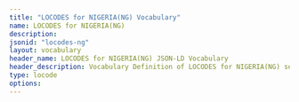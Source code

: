 ```yaml
---
title: "LOCODES for NIGERIA(NG) Vocabulary"
name: LOCODES for NIGERIA(NG) 
description: 
jsonid: "locodes-ng"
layout: vocabulary
header_name: LOCODES for NIGERIA(NG) JSON-LD Vocabulary
header_description: Vocabulary Definition of LOCODES for NIGERIA(NG) semantics in HTML format. JSON-LD format is available at [locodes-ng.jsonld](/vocabulary/locodes-ng.jsonld)
type: locode
options:
---
```

